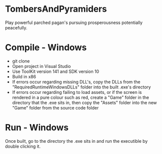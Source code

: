 # TombersAndPyramiders
Play powerful parched pagan's pursuing prosperousness potentially peacefully.

# Compile - Windows
- git clone
- Open project in Visual Studio
- Use ToolKit version 141 and SDK version 10
- Build in x86
- If errors occur regarding missing DLL's, copy the DLLs from the "RequiredRuntimeWindowsDLLs" folder into the built .exe's directory
- If errors occur regarding failing to load assets, or if the screen is rendered in a pure colour such as red, create a "Game" folder in the directory that the .exe sits in, then copy the "Assets" folder into the new "Game" folder from the source code folder

# Run - Windows
Once built, go to the directory the .exe sits in and run the executible by double clicking it.
